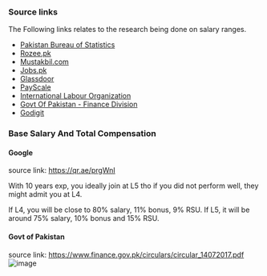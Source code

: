 ### **Source links**
The Following links relates to the research being done on salary ranges.
* [Pakistan Bureau of Statistics](https://www.pbs.gov.pk/)
* [Rozee.pk](https://www.rozee.pk/)
* [Mustakbil.com](https://www.mustakbil.com/jobs/pakistan/internship)
* [Jobs.pk](https://jobs.pk/jobs/)
* [Glassdoor](https://www.glassdoor.com/Salaries/pakistan-salary-SRCH_IL.0,7_IN180.htm)
* [PayScale](https://www.payscale.com/research/PK/Country=Pakistan/Salary)
* [International Labour Organization](https://www.ilo.org/ifpdial/information-resources/national-labour-law-profiles/WCMS_158916/lang--en/index.htm)
* [Govt Of Pakistan - Finance Division](https://www.finance.gov.pk/circulars/circular_14072017.pdf)
* [Godigit](https://www.godigit.com/finance/salary/what-is-basic-salary)


### Base Salary And Total Compensation
#### Google
source link: https://qr.ae/prgWnI

With 10 years exp, you ideally join at L5 tho if you did not perform well, they might admit you at L4.

If L4, you will be close to 80% salary, 11% bonus, 9% RSU.
If L5, it will be around 75% salary, 10% bonus and 15% RSU.

#### Govt of Pakistan
source link: https://www.finance.gov.pk/circulars/circular_14072017.pdf
![image](https://user-images.githubusercontent.com/117761976/218708499-1f597f4f-60e4-411c-b3d3-3a43f22c6fb2.png)



